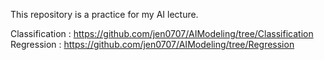 This repository is a practice for my AI lecture.

Classification : https://github.com/jen0707/AIModeling/tree/Classification
Regression : https://github.com/jen0707/AIModeling/tree/Regression
